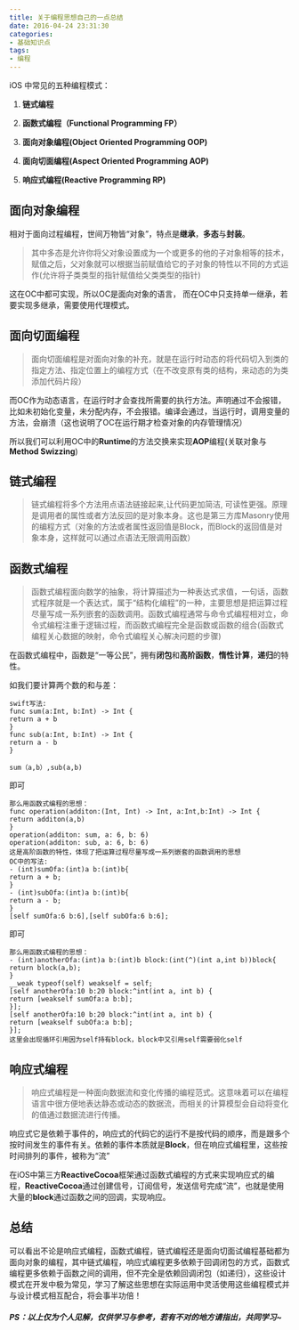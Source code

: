 ```yaml
---
title: 关于编程思想自己的一点总结
date: 2016-04-24 23:31:30
categories:
- 基础知识点
tags:
- 编程
---
```


iOS 中常见的五种编程模式：

1. **链式编程**

2. **函数式编程（Functional Programming FP）**
3. **面向对象编程(Object Oriented Programming OOP)**
4. **面向切面编程(Aspect Oriented Programming AOP)**
5. **响应式编程(Reactive Programming RP)**

## 面向对象编程

相对于面向过程编程，世间万物皆“对象”，特点是**继承**，**多态**与**封装**。

>其中多态是允许你将父对象设置成为一个或更多的他的子对象相等的技术，赋值之后，父对象就可以根据当前赋值给它的子对象的特性以不同的方式运作(允许将子类类型的指针赋值给父类类型的指针)

这在OC中都可实现，所以OC是面向对象的语言，
而在OC中只支持单一继承，若要实现多继承，需要使用代理模式。

## 面向切面编程

>面向切面编程是对面向对象的补充，就是在运行时动态的将代码切入到类的指定方法、指定位置上的编程方式（在不改变原有类的结构，来动态的为类添加代码片段）

而OC作为动态语言，在运行时才会查找所需要的执行方法。声明通过不会报错，比如未初始化变量，未分配内存，不会报错。编译会通过，当运行时，调用变量的方法，会崩溃（这也说明了OC在运行期才检查对象的内存管理情况）

所以我们可以利用OC中的**Runtime**的方法交换来实现**AOP**编程(关联对象与**Method Swizzing**)

## 链式编程

>链式编程将多个方法用点语法链接起来,让代码更加简洁, 可读性更强。原理是调用者的属性或者方法反回的是对象本身。这也是第三方库Masonry使用的编程方式（对象的方法或者属性返回值是Block，而Block的返回值是对象本身，这样就可以通过点语法无限调用函数）

## 函数式编程

>函数式编程面向数学的抽象，将计算描述为一种表达式求值，一句话，函数式程序就是一个表达式，属于“结构化编程”的一种，主要思想是把运算过程尽量写成一系列嵌套的函数调用。函数式编程通常与命令式编程相对立，命令式编程注重于逻辑过程，而函数式编程完全是函数或函数的组合(函数式编程关心数据的映射，命令式编程关心解决问题的步骤)

在函数式编程中，函数是“一等公民”，拥有**闭包**和**高阶函数**，**惰性计算**，**递归**的特性。

如我们要计算两个数的和与差：
```
swift写法:
func sum(a:Int, b:Int) -> Int {
return a + b
}
func sub(a:Int, b:Int) -> Int {
return a - b
}

sum（a,b）,sub(a,b)
```
即可
```
那么用函数式编程的思想：
func operation(additon:(Int, Int) -> Int, a:Int,b:Int) -> Int {
return additon(a,b)
}
operation(additon: sum, a: 6, b: 6)
operation(additon: sub, a: 6, b: 6)
这是高阶函数的特性，体现了把运算过程尽量写成一系列嵌套的函数调用的思想
OC中的写法:
- (int)sumOfa:(int)a b:(int)b{
return a + b;
}
- (int)subOfa:(int)a b:(int)b{
return a - b;
}
[self sumOfa:6 b:6],[self subOfa:6 b:6];
```
即可
```
那么用函数式编程的思想：
- (int)anotherOfa:(int)a b:(int)b block:(int(^)(int a,int b))block{
return block(a,b);
}
__weak typeof(self) weakself = self;
[self anotherOfa:10 b:20 block:^int(int a, int b) {
return [weakself sumOfa:a b:b];
}];
[self anotherOfa:10 b:20 block:^int(int a, int b) {
return [weakself subOfa:a b:b];
}];
这里会出现循环引用因为self持有block，block中又引用self需要弱化self
```
## 响应式编程

>响应式编程是一种面向数据流和变化传播的编程范式。这意味着可以在编程语言中很方便地表达静态或动态的数据流，而相关的计算模型会自动将变化的值通过数据流进行传播。

响应式它是依赖于事件的，响应式的代码它的运行不是按代码的顺序，而是跟多个按时间发生的事件有关。依赖的事件本质就是**Block**，但在响应式编程里，这些按时间排列的事件，被称为“流”

在iOS中第三方**ReactiveCocoa**框架通过函数式编程的方式来实现响应式的编程，**ReactiveCocoa**通过创建信号，订阅信号，发送信号完成“流”，也就是使用大量的**block**通过函数之间的回调，实现响应。

## 总结

可以看出不论是响应式编程，函数式编程，链式编程还是面向切面试编程基础都为面向对象的编程，其中链式编程，响应式编程更多依赖于回调闭包的方式，函数式编程更多依赖于函数之间的调用，但不完全是依赖回调闭包（如递归），这些设计模式在开发中极为常见，学习了解这些思想在实际运用中灵活使用这些编程模式并与设计模式相互配合，将会事半功倍！

##### PS：以上仅为个人见解，仅供学习与参考，若有不对的地方请指出，共同学习~
